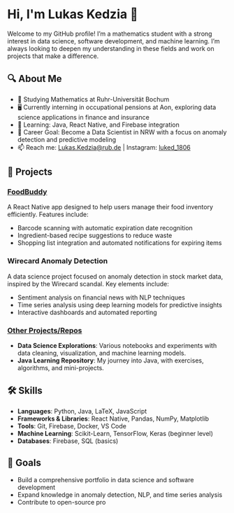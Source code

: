 # Hi, I'm Lukas Kedzia 👋

Welcome to my GitHub profile! I’m a mathematics student with a strong interest in data science, software development, and machine learning. I’m always looking to deepen my understanding in these fields and work on projects that make a difference.

## 🔍 About Me
- 🧠 Studying Mathematics at Ruhr-Universität Bochum
- 🖥️ Currently interning in occupational pensions at Aon, exploring data science applications in finance and insurance
- 🌱 Learning: Java, React Native, and Firebase integration
- 🎯 Career Goal: Become a Data Scientist in NRW with a focus on anomaly detection and predictive modeling
- 📫 Reach me: [Lukas.Kedzia@rub.de](mailto:Lukas.Kedzia@rub.de) | Instagram: [luked_1806](https://www.instagram.com/luked_1806/)

## 🚀 Projects

### [FoodBuddy](https://github.com/your-foodbuddy-repo-link)
A React Native app designed to help users manage their food inventory efficiently. Features include:
- Barcode scanning with automatic expiration date recognition
- Ingredient-based recipe suggestions to reduce waste
- Shopping list integration and automated notifications for expiring items

### Wirecard Anomaly Detection
A data science project focused on anomaly detection in stock market data, inspired by the Wirecard scandal. Key elements include:
- Sentiment analysis on financial news with NLP techniques
- Time series analysis using deep learning models for predictive insights
- Interactive dashboards and automated reporting

### [Other Projects/Repos](https://github.com/your-other-repos-link)
- **Data Science Explorations**: Various notebooks and experiments with data cleaning, visualization, and machine learning models.
- **Java Learning Repository**: My journey into Java, with exercises, algorithms, and mini-projects.

## 🛠️ Skills
- **Languages**: Python, Java, LaTeX, JavaScript
- **Frameworks & Libraries**: React Native, Pandas, NumPy, Matplotlib
- **Tools**: Git, Firebase, Docker, VS Code
- **Machine Learning**: Scikit-Learn, TensorFlow, Keras (beginner level)
- **Databases**: Firebase, SQL (basics)

## 🌟 Goals
- Build a comprehensive portfolio in data science and software development
- Expand knowledge in anomaly detection, NLP, and time series analysis
- Contribute to open-source pro


<!---
Lukaskedzia/Lukaskedzia is a ✨ special ✨ repository because its `README.md` (this file) appears on your GitHub profile.
You can click the Preview link to take a look at your changes.
--->
